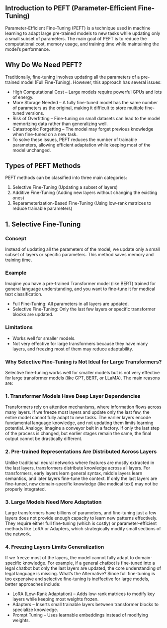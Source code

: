 ## Introduction to PEFT (Parameter-Efficient Fine-Tuning)
Parameter-Efficient Fine-Tuning (PEFT) is a technique used in machine learning to adapt large pre-trained models to new tasks while updating only a small subset of parameters. The main goal of PEFT is to reduce the computational cost, memory usage, and training time while maintaining the model’s performance.

## Why Do We Need PEFT?
Traditionally, fine-tuning involves updating all the parameters of a pre-trained model (Full Fine-Tuning). However, this approach has several issues:

 - High Computational Cost – Large models require powerful GPUs and lots of energy.
 - More Storage Needed – A fully fine-tuned model has the same number of parameters as the original, making it difficult to store multiple fine-tuned versions.
 - Risk of Overfitting – Fine-tuning on small datasets can lead to the model memorizing data rather than generalizing well.
 - Catastrophic Forgetting – The model may forget previous knowledge when fine-tuned on a new task.
 - To solve these issues, PEFT reduces the number of trainable parameters, allowing efficient adaptation while keeping most of the model unchanged.

## Types of PEFT Methods

PEFT methods can be classified into three main categories:

1. Selective Fine-Tuning (Updating a subset of layers)
2. Additive Fine-Tuning (Adding new layers without changing the existing ones)
3. Reparameterization-Based Fine-Tuning (Using low-rank matrices to reduce trainable parameters)

## 1. Selective Fine-Tuning

### Concept
Instead of updating all the parameters of the model, we update only a small subset of layers or specific parameters. This method saves memory and training time.

### Example
Imagine you have a pre-trained Transformer model (like BERT) trained for general language understanding, and you want to fine-tune it for medical text classification.

 - Full Fine-Tuning: All parameters in all layers are updated.
 - Selective Fine-Tuning: Only the last few layers or specific transformer blocks are updated.

### Limitations
 - Works well for smaller models.
 - Not very effective for large transformers because they have many layers, and freezing most of them may reduce adaptability.

### Why Selective Fine-Tuning is Not Ideal for Large Transformers?
Selective fine-tuning works well for smaller models but is not very effective for large transformer models (like GPT, BERT, or LLaMA). The main reasons are:

### 1. Transformer Models Have Deep Layer Dependencies
Transformers rely on attention mechanisms, where information flows across many layers.
If we freeze most layers and update only the last few, the entire model cannot fully adapt to new tasks.
The earlier layers encode fundamental language knowledge, and not updating them limits learning potential.
Analogy:
Imagine a conveyor belt in a factory. If only the last step of the process is changed, but earlier stages remain the same, the final output cannot be drastically different.

### 2. Pre-trained Representations Are Distributed Across Layers
Unlike traditional neural networks where features are mostly extracted in the last layers, transformers distribute knowledge across all layers.
For transformers, early layers learn general syntax, middle layers learn semantics, and later layers fine-tune the context.
If only the last layers are fine-tuned, new domain-specific knowledge (like medical text) may not be properly integrated.

### 3. Large Models Need More Adaptation
Large transformers have billions of parameters, and fine-tuning just a few layers does not provide enough capacity to learn new patterns effectively.
They require either full fine-tuning (which is costly) or parameter-efficient methods like LoRA or Adapters, which strategically modify small sections of the network.

### 4. Freezing Layers Limits Generalization
If we freeze most of the layers, the model cannot fully adapt to domain-specific knowledge.
For example, if a general chatbot is fine-tuned into a legal chatbot but only the last layers are updated, the core understanding of legal language is missing.
What’s the Alternative?
Since full fine-tuning is too expensive and selective fine-tuning is ineffective for large models, better approaches include:

 - LoRA (Low-Rank Adaptation) – Adds low-rank matrices to modify key layers while keeping most weights frozen.
 - Adapters – Inserts small trainable layers between transformer blocks to specialize knowledge.
 - Prompt Tuning – Uses learnable embeddings instead of modifying weights.
